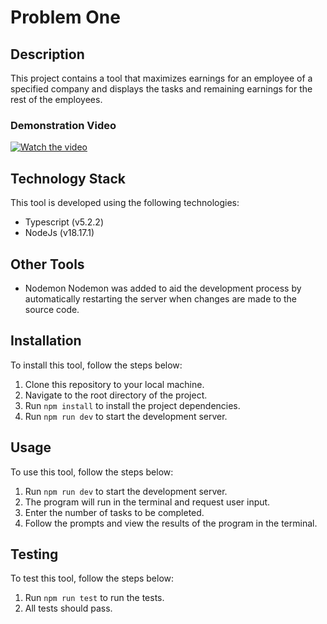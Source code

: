 # Problem One

## Description

This project contains a tool that maximizes earnings for an employee of a specified company and displays the tasks and remaining earnings for the rest of the employees.

### Demonstration Video

[![Watch the video](https://cdn.loom.com/sessions/thumbnails/bb4ee2d744fe43e99da05dd68b038cf5-with-play.gif)](https://www.loom.com/share/f06a462835c240c3963609ff202a38cd)

## Technology Stack

This tool is developed using the following technologies:

-   Typescript (v5.2.2)
-   NodeJs (v18.17.1)

## Other Tools

-   Nodemon
    Nodemon was added to aid the development process by automatically restarting the server when changes are made to the source code.

## Installation

To install this tool, follow the steps below:

1. Clone this repository to your local machine.
2. Navigate to the root directory of the project.
3. Run `npm install` to install the project dependencies.
4. Run `npm run dev` to start the development server.

## Usage

To use this tool, follow the steps below:

1. Run `npm run dev` to start the development server.
2. The program will run in the terminal and request user input.
3. Enter the number of tasks to be completed.
4. Follow the prompts and view the results of the program in the terminal.

## Testing

To test this tool, follow the steps below:

1. Run `npm run test` to run the tests.
2. All tests should pass.
